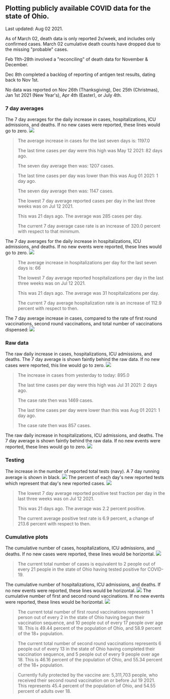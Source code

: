 ## Plotting publicly available COVID data for the state of Ohio. 

Last updated: Aug 02 2021. 

As of March 02, death data is only reported 2x/week, and includes only confirmed cases. March 02 cumulative death counts have dropped due to the missing "probable" cases.

Feb 11th-28th involved a "reconciling" of death data for November & December.

Dec 8th completed a backlog of reporting of antigen test results, dating back to Nov 1st.

No data was reported on Nov 26th (Thanksgiving), Dec 25th (Christmas), Jan 1st 2021 (New Year's), Apr 4th (Easter), or July 4th.
### 7 day averages
The 7 day averages for the daily increase in cases, hospitalizations, ICU admissions, and deaths. If no new cases were reported, these lines would go to zero.
![](7dayaverage_cases.png)

>The average increase in cases for the last seven days is: 1197.0
>
>The last time cases per day were this high was May 12 2021: 82 days ago.
>
>The seven day average then was: 1207 cases.

>
>The last time cases per day was lower than this was Aug 01 2021: 1 day ago.
>
>The seven day average then was: 1147 cases.
>
>The lowest 7 day average reported cases per day in the last three weeks was on Jul 12 2021.
>
>This was 21 days ago. The average was 285 cases per day.
>
>The current 7 day average case rate is an increase of 320.0 percent with respect to that minimum.

The 7 day averages for the daily increase in hospitalizations, ICU admissions, and deaths. If no new events were reported, these lines would go to zero.
![](7dayaverage_hospital.png)

>The average increase in hospitalizations per day for the last seven days is: 66
>
>The lowest 7 day average reported hospitalizations per day in the last three weeks was on Jul 12 2021.
>
>This was 21 days ago. The average was 31 hospitalizations per day.
>
>The current 7 day average hospitalization rate is an increase of 112.9 percent with respect to then.

The 7 day average increase in cases, compared to the rate of first round vaccinations, second round vaccinations, and total number of vaccinations dispensed:
![](DailyVaccinationsCases.png)

### Raw data
The raw daily increase in cases, hospitalizations, ICU admissions, and deaths. The 7 day average is shown faintly behind the raw data. If no new cases were reported, this line would go to zero.
![](DailyCases.png)

>The increase in cases from yesterday to today: 895.0 
>
>The last time cases per day were this high was Jul 31 2021: 2 days ago. 
>
>The case rate then was 1469 cases.
>
>The last time cases per day were lower than this was Aug 01 2021: 1 day ago. 
>
>The case rate then was 857 cases.

The raw daily increase in hospitalizations, ICU admissions, and deaths. The 7 day average is shown faintly behind the raw data. If no new events were reported, these lines would go to zero.
![](DailyHospitalizations.png)

### Testing

The increase in the number of reported total tests (navy). A 7 day running average is shown in black.
![](DailyTests.png)
The percent of each day's new reported tests which represent that day's new reported cases.
![](percentpositive_tests.png)

>The lowest 7 day average reported positive test fraction per day in the last three weeks was on Jul 12 2021.
>
>This was 21 days ago. The average was 2.2 percent positive. 
>
>The current average positive test rate is 6.9 percent, a change of 213.6 percent with respect to then. 

### Cumulative plots
The cumulative number of cases, hospitalizations, ICU admissions, and deaths. If no new cases were reported, these lines would be horizontal.
![](Cases.png)

>The current total number of cases is equivalent to 2 people out of every 21 people in the state of Ohio having tested positive for COVID-19.

The cumulative number of hospitalizations, ICU admissions, and deaths. If no new events were reported, these lines would be horizontal.
![](Hospitalizations.png)
The cumulative number of first and second round vaccinations. If no new events were reported, these lines would be horizontal.
![](Vaccinations.png)

>The current total number of first round vaccinations represents 1 person out of every 2 in the state of Ohio having begun their vaccination sequence,  and 10 people out of every 17 people over age 18.
 >This is 49.44 percent of the population of Ohio, and 58.9 percent of the 18+ population.

>The current total number of second round vaccinations represents 6 people out of every 13 in the state of Ohio having completed their vaccination sequence, and 5 people out of every 9 people over age 18. 
>This is 46.16 percent of the population of Ohio, and 55.34 percent of the 18+ population.

>Currently fully protected by the vaccine are: 5,311,703 people, who received their second round vaccination on or before Jul 19 2021.
>This represents 45.4 percent of the population of Ohio, and 54.55 percent of adults over 18.

